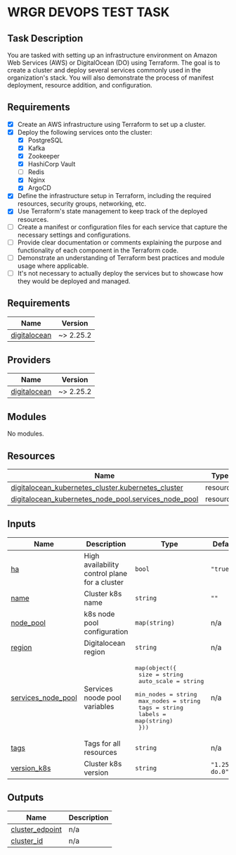 <!-- BEGIN_TF_DOCS -->
# WRGR DEVOPS TEST TASK

## Task Description

You are tasked with setting up an infrastructure environment on Amazon Web Services (AWS) or DigitalOcean (DO) using Terraform. The goal is to create a cluster and deploy several services commonly used in the organization's stack. You will also demonstrate the process of manifest deployment, resource addition, and configuration.

## Requirements

- [x] Create an AWS infrastructure using Terraform to set up a cluster.
- [x] Deploy the following services onto the cluster:
    - [x] PostgreSQL
    - [x] Kafka
    - [x] Zookeeper
    - [x] HashiCorp Vault
    - [ ] Redis
    - [x] Nginx
    - [x] ArgoCD
- [x] Define the infrastructure setup in Terraform, including the required resources, security groups, networking, etc.
- [x] Use Terraform's state management to keep track of the deployed resources.
- [ ] Create a manifest or configuration files for each service that capture the necessary settings and configurations.
- [ ] Provide clear documentation or comments explaining the purpose and functionality of each component in the Terraform code.
- [ ] Demonstrate an understanding of Terraform best practices and module usage where applicable.
- [ ] It's not necessary to actually deploy the services but to showcase how they would be deployed and managed.

## Requirements

| Name | Version |
|------|---------|
| <a name="requirement_digitalocean"></a> [digitalocean](#requirement\_digitalocean) | ~> 2.25.2 |

## Providers

| Name | Version |
|------|---------|
| <a name="provider_digitalocean"></a> [digitalocean](#provider\_digitalocean) | ~> 2.25.2 |

## Modules

No modules.

## Resources

| Name | Type |
|------|------|
| [digitalocean_kubernetes_cluster.kubernetes_cluster](https://registry.terraform.io/providers/digitalocean/digitalocean/latest/docs/resources/kubernetes_cluster) | resource |
| [digitalocean_kubernetes_node_pool.services_node_pool](https://registry.terraform.io/providers/digitalocean/digitalocean/latest/docs/resources/kubernetes_node_pool) | resource |

## Inputs

| Name | Description | Type | Default | Required |
|------|-------------|------|---------|:--------:|
| <a name="input_ha"></a> [ha](#input\_ha) | High availability control plane for a cluster | `bool` | `"true"` | no |
| <a name="input_name"></a> [name](#input\_name) | Cluster k8s name | `string` | `""` | no |
| <a name="input_node_pool"></a> [node\_pool](#input\_node\_pool) | k8s node pool configuration | `map(string)` | n/a | yes |
| <a name="input_region"></a> [region](#input\_region) | Digitalocean region | `string` | n/a | yes |
| <a name="input_services_node_pool"></a> [services\_node\_pool](#input\_services\_node\_pool) | Services noode pool variables | <pre>map(object({<br>    size       = string<br>    auto_scale = string<br>    min_nodes  = string<br>    max_nodes  = string<br>    tags       = string<br>    labels     = map(string)<br>  }))</pre> | n/a | yes |
| <a name="input_tags"></a> [tags](#input\_tags) | Tags for all resources | `string` | n/a | yes |
| <a name="input_version_k8s"></a> [version\_k8s](#input\_version\_k8s) | Cluster k8s version | `string` | `"1.25.4-do.0"` | no |

## Outputs

| Name | Description |
|------|-------------|
| <a name="output_cluster_edpoint"></a> [cluster\_edpoint](#output\_cluster\_edpoint) | n/a |
| <a name="output_cluster_id"></a> [cluster\_id](#output\_cluster\_id) | n/a |
<!-- END_TF_DOCS -->
